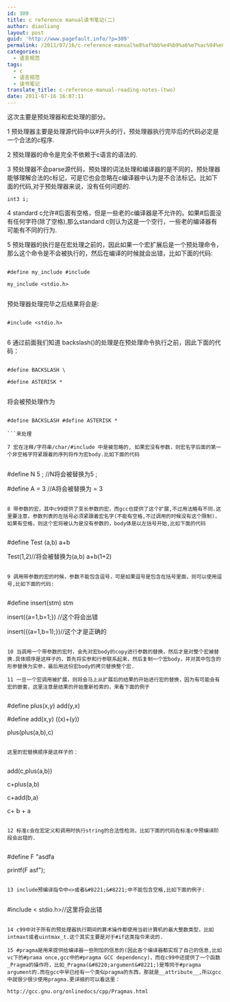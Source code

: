 ```yaml
---
id: 309
title: c reference manual读书笔记(二)
author: diaoliang
layout: post
guid: 'http://www.pagefault.info/?p=309'
permalink: /2011/07/16/c-reference-manual%e8%af%bb%e4%b9%a6%e7%ac%94%e8%ae%b0%e4%ba%8c/
categories:
  - 语言规范
tags:
  - c
  - 语言规范
  - 读书笔记
translate_title: c-reference-manual-reading-notes-(two)
date: 2011-07-16 16:07:11
---
```

这次主要是预处理器和宏处理的部分。

1 预处理器主要是处理源代码中以#开头的行，预处理器执行完毕后的代码必定是一个合法的c程序.

2 预处理器的命令是完全不依赖于c语言的语法的.

3 预处理器不会parse源代码，预处理的词法处理和编译器的是不同的，预处理器能够理解合法的c标记，可是它也会忽略在c编译器中认为是不合法标记。比如下面的代码,对于预处理器来说，没有任何问题的.
  
```int3 i;```

4 standard c允许#后面有空格，但是一些老的c编译器是不允许的。如果#后面没有任何字符(除了空格),那么standard c则认为这是一个空行，一些老的编译器有可能有不同的行为.
  
<!--more-->


  
5 预处理器的执行是在宏处理之前的，因此如果一个宏扩展后是一个预处理命令，那么这个命令是不会被执行的，然后在编译的时候就会出错，比如下面的代码:
  
```
  
#define my_include #include
  
my_include <stdio.h>
  
```
  
预处理器处理完毕之后结果将会是:
  
```
  
#include <stdio.h>
  
```

6 通过前面我们知道 backslash(\)的处理是在预处理命令执行之前，因此下面的代码：
  
```
  
#define BACKSLASH \
  
#define ASTERISK *
  
```
  
将会被预处理作为
  
```
  
#define BACKSLASH #define ASTERISK *
  
```来处理

7 宏在注释/字符串/char/#include 中是被忽略的, 如果宏没有参数，则宏名字后面的第一个非空格字符紧跟着的序列将作为宏body.比如下面的代码
  
```
  
#define N 5 ; //N将会被替换为5 ;
  
#define A = 3 //A将会被替换为 = 3
  
```

8 带参数的宏，其中c99提供了变长参数的宏，而gcc也提供了这个扩展,不过用法略有不同.这里要注意，参数列表的左括号必须紧跟着宏名字(不能有空格,不过调用的时候没有这个限制)，如果有空格，则这个宏将被认为是没有参数的，body体是以左括号开始,比如下面的代码
  
```
  
#define Test (a,b) a+b

Test(1,2)//将会被替换为(a,b) a+b(1+2)
  
```

9 调用带参数的宏的时候，参数不能包含逗号，可是如果逗号是包含在括号里面，则可以使用逗号,比如下面的代码:
  
```
  
#define insert(stm) stm

insert({a=1,b=1;}) //这个将会出错
  
insert({(a=1,b=1);})//这个才是正确的
  
```

10 当调用一个带参数的宏时，会先对宏body的copy进行参数的替换，然后才是对整个宏被替换.具体顺序是这样子的，首先将实参和行参联系起来，然后复制一个宏body，并对其中包含的形参替换为实参，最后用这份宏body的拷贝替换整个宏.

11 一旦一个宏调用被扩展，则将会马上从扩展后的结果的开始进行宏的替换，因为有可能会有宏的嵌套，这里注意是结果的开始重新检索的，来看下面的例子
  
```
  
#define plus(x,y) add(y,x)
  
#define add(x,y) ((x)+(y))

plus(plus(a,b),c)
  
```
  
这里的宏替换顺序是这样子的：
  
```
  
add(c,plus(a,b))
  
c+plus(a,b)
  
c+add(b,a)
  
c+ b + a
  
```

12 标准c会在宏定义和调用时执行string的合法性检测，比如下面的代码在标准c中预编译阶段会出错的.
  
```
  
#define F "asdfa

printf(F asf");
  
```

13 include预编译指令中<>或者&#8221;&#8221;中不能包含空格,比如下面的例子:
  
```
  
#include < stdio.h>//这里将会出错
  
```

14 c99中对于所有的预处理器执行期间的算术操作都使用当前计算机的最大整数类型，比如intmaxt或者uintmax_t.这个其实主要是对于#if这类指令来说的.

15 #pragma是用来提供给编译器一些附加的信息的(因此各个编译器都实现了自己的信息,比如vc下的#prama once,gcc中的#pragma GCC dependency)，而在c99中还提供了一个函数_Pragma的操作符，比如_Pragma(&#8220;argument&#8221;)是等同于#pragma argument的.而在gcc中早已经有一个类似pragma的东西，那就是__attribute__,所以gcc中就很少很少使用pragma.更详细的可以看这里：
  
http://gcc.gnu.org/onlinedocs/cpp/Pragmas.html
